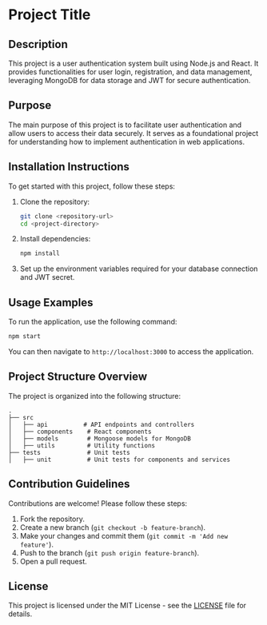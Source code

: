 # Project Title

## Description
This project is a user authentication system built using Node.js and React. It provides functionalities for user login, registration, and data management, leveraging MongoDB for data storage and JWT for secure authentication.

## Purpose
The main purpose of this project is to facilitate user authentication and allow users to access their data securely. It serves as a foundational project for understanding how to implement authentication in web applications.

## Installation Instructions
To get started with this project, follow these steps:
1. Clone the repository:
   ```bash
   git clone <repository-url>
   cd <project-directory>
   ```
2. Install dependencies:
   ```bash
   npm install
   ```
3. Set up the environment variables required for your database connection and JWT secret.

## Usage Examples
To run the application, use the following command:
```bash
npm start
```

You can then navigate to `http://localhost:3000` to access the application.

## Project Structure Overview
The project is organized into the following structure:
```
.
├── src
│   ├── api          # API endpoints and controllers
│   ├── components    # React components
│   ├── models        # Mongoose models for MongoDB
│   ├── utils         # Utility functions
├── tests             # Unit tests
│   ├── unit          # Unit tests for components and services
```

## Contribution Guidelines
Contributions are welcome! Please follow these steps:
1. Fork the repository.
2. Create a new branch (`git checkout -b feature-branch`).
3. Make your changes and commit them (`git commit -m 'Add new feature'`).
4. Push to the branch (`git push origin feature-branch`).
5. Open a pull request.

## License
This project is licensed under the MIT License - see the [LICENSE](LICENSE) file for details.